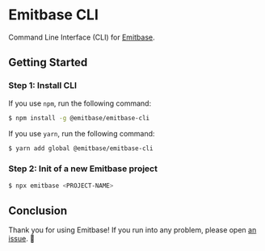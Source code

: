 # Emitbase CLI

Command Line Interface (CLI) for [Emitbase](https://github.com/emitbase/emitbase-core).

## Getting Started

### Step 1: Install CLI

If you use `npm`, run the following command:

```bash
$ npm install -g @emitbase/emitbase-cli
```

If you use `yarn`, run the following command:

```bash
$ yarn add global @emitbase/emitbase-cli
```

### Step 2: Init of a new Emitbase project

```bash
$ npx emitbase <PROJECT-NAME>
```

## Conclusion

Thank you for using Emitbase! If you run into any problem, please open [an issue](https://github.com/emitbase/emitbase-core/issues/new). 🙏
